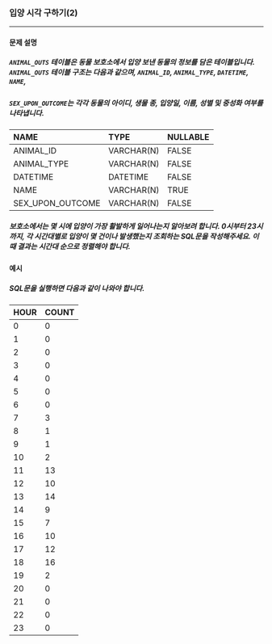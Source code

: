 ### 입양 시각 구하기(2)

***

#### 문제 설명
##### `ANIMAL_OUTS` 테이블은 동물 보호소에서 입양 보낸 동물의 정보를 담은 테이블입니다. `ANIMAL_OUTS` 테이블 구조는 다음과 같으며, `ANIMAL_ID`, `ANIMAL_TYPE`, `DATETIME`, `NAME`,
##### `SEX_UPON_OUTCOME`는 각각 동물의 아이디, 생물 종, 입양일, 이름, 성별 및 중성화 여부를 나타냅니다.

NAME            |	TYPE      |	NULLABLE|
|:--            |:--        |:--
ANIMAL_ID	      |VARCHAR(N) |	FALSE   |
ANIMAL_TYPE     |	VARCHAR(N)|	FALSE   |
DATETIME        |	DATETIME  |	FALSE   |
NAME            |	VARCHAR(N)|	TRUE    |
SEX_UPON_OUTCOME|	VARCHAR(N)|	FALSE   |

##### 보호소에서는 몇 시에 입양이 가장 활발하게 일어나는지 알아보려 합니다. 0시부터 23시까지, 각 시간대별로 입양이 몇 건이나 발생했는지 조회하는 SQL문을 작성해주세요. 이때 결과는 시간대 순으로 정렬해야 합니다.

#### 예시
##### SQL문을 실행하면 다음과 같이 나와야 합니다.

HOUR|	COUNT|
|:--|:--
0	  |0     |
1	  |0     |
2	  |0     |
3	  |0     |
4	  |0     |
5	  |0     |
6	  |0     |
7	  |3     |
8	  |1     |
9	  |1     |
10  |2     |
11	|13    |
12	|10    |
13	|14    |
14	|9     |
15	|7     |
16	|10    |
17	|12    |
18	|16    |
19	|2     |
20	|0     |
21	|0     |
22	|0     |
23	|0     |
